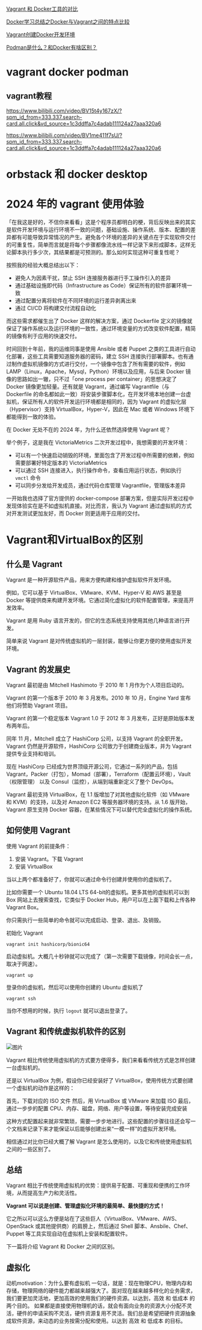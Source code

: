 [Vagrant 和 Docker工具的对比](https://juejin.cn/post/7115220395745099789)

[Docker学习总结之Docker与Vagrant之间的特点比较](https://cloud.tencent.com/developer/article/2038695)

[Vagrant创建Docker开发环境](https://www.escapelife.site/posts/e30a0018.html)

[Podman是什么？和Docker有啥区别？](https://www.51cto.com/article/699358.html)



# vagrant  docker podman  

## vagrant教程

https://www.bilibili.com/video/BV15t4y167zX/?spm_id_from=333.337.search-card.all.click&vd_source=1c3ddffa7c4adab111124a27aaa320a6

https://www.bilibili.com/video/BV1me411f7sU/?spm_id_from=333.337.search-card.all.click&vd_source=1c3ddffa7c4adab111124a27aaa320a6



# orbstack  和 docker desktop





# 2024 年的 vagrant 使用体验

「在我这是好的，不信你来看看」这是个程序员都明白的梗，背后反映出来的其实是软件开发环境与运行环境不一致的问题，基础设施、操作系统、版本、配置的差异都有可能导致异常情况的产生。避免各个环境的差异的关键点在于实现软件交付的可重复性，简单而言就是将每个步骤都像流水线一样记录下来形成脚本，这样无论脚本执行多少次，其结果都是可预测的。那么如何实现这种可重复性呢？

按照我的经验大概总结出以下：

- 避免人为因素干扰，禁止 SSH 连接服务器进行手工操作引入的差异
- 通过基础设施即代码（Infrastructure as Code）保证所有的软件部署环境一致
- 通过配置分离将软件在不同环境的运行差异剥离出来
- 通过 CI/CD 将构建交付流程自动化

而这些需求都催生出了 Docker 这样的解决方案，通过 Dockerfile 定义的镜像就保证了操作系统以及运行环境的一致性，通过环境变量的方式改变软件配置，精简的镜像有利于应用的快速交付。

时间回到十年前，我的运维同事是使用 Ansible 或者 Puppet 之类的工具进行自动化部署，这些工具需要知道服务器的密码，建立 SSH 连接执行部署脚本。也有通过制作虚拟机镜像的方式进行交付，一个镜像中包含了所有需要的软件，例如 LAMP（Linux，Apache，Mysql，Python）环境以及应用，与后来 Docker 镜像的思路如出一辙，只不过「one process per container」的思想决定了 Docker 镜像更加轻量。还有就是 Vagrant，通过编写 Vagrantfile（与 Dockerfile 的命名都如此一致）将安装步骤脚本化，在开发环境本地创建一台虚拟机，保证所有人的软件开发运行环境都是相同的，因为 Vagrant 的虚拟化层（Hypervisor）支持 VirtualBox，Hyper-V，因此在 Mac 或者 Windows 环境下都能得到一致的体验。

在 Docker 无处不在的 2024 年，为什么还依然选择使用 Vagrant 呢？

举个例子，这是我在 VictoriaMetrics 二次开发过程中，我想需要的开发环境：

- 可以有一个快速启动销毁的环境，里面包含了开发过程中所需要的依赖，例如需要部署好特定版本的 VictoriaMetrics
- 可以通过 SSH 连接进入，执行操作命令，查看应用运行状态，例如执行 `vmctl` 命令
- 可以同步分发给开发成员，通过代码仓库管理 Vagrantfile，管理版本差异

一开始我也选择了官方提供的 docker-compose 部署方案，但是实际开发过程中发现体验实在是不如虚拟机直接。对比而言，我认为 Vagrant 通过虚拟机的方式对开发测试更加友好，而 Docker 则更适用于应用的交付。



# Vagrant和VirtualBox的区别

## 什么是 Vagrant

Vagrant 是一种开源软件产品，用来方便构建和维护虚拟软件开发环境。

例如，它可以基于 VirtualBox、VMware、KVM、Hyper-V 和 AWS 甚至是 Docker 等提供商来构建开发环境。它通过简化虚拟化的软件配置管理，来提高开发效率。

Vagrant 是用 Ruby 语言开发的，但它的生态系统支持使用其他几种语言进行开发。

简单来说 Vagrant 是对传统虚拟机的一层封装，能够让你更方便的使用虚拟开发环境。

## Vagrant 的发展史

Vagrant 最初是由 Mitchell Hashimoto 于 2010 年 1 月作为个人项目启动的。

Vagrant 的第一个版本于 2010 年 3 月发布。2010 年 10 月，Engine Yard 宣布他们将赞助 Vagrant 项目。

Vagrant 的第一个稳定版本 Vagrant 1.0 于 2012 年 3 月发布，正好是原始版本发布两年后。

同年 11 月，Mitchell 成立了 HashiCorp 公司，以支持 Vagrant 的全职开发。Vagrant 仍然是开源软件，HashiCorp 公司致力于创建商业版本，并为 Vagrant 提供专业支持和培训。

现在 HashiCorp 已经成为世界顶级开源公司，它通过一系列的产品，包括 Vagrant，Packer（打包），Momad（部署），Terraform（配置云环境），Vault（权限管理） 以及 Consul（监控），从端到端重新定义了整个 DevOps。

Vagrant 最初支持 VirtualBox，在 1.1 版增加了对其他虚拟化软件（如 VMware 和 KVM）的支持，以及对 Amazon EC2 等服务器环境的支持。从 1.6 版开始，Vagrant 原生支持 Docker 容器，在某些情况下可以替代完全虚拟化的操作系统。

## 如何使用 Vagrant

使用 Vagrant 的前提条件：

1. 安装 Vagrant。下载 Vagrant
2. 安装 VirtualBox

当以上两个都准备好了，你就可以通过命令行创建并使用你的虚拟机了。

比如你需要一个 Ubuntu 18.04 LTS 64-bit的虚拟机。更多其他的虚拟机可以到 Box 网站上去搜索查找，它类似于 Docker Hub，用户可以在上面下载和上传各种 Vagrant Box。

你只需执行一些简单的命令就可以完成启动、登录、退出、及销毁。

初始化 Vagrant

```
vagrant init hashicorp/bionic64
```

启动虚拟机。大概几十秒钟就可以完成了（第一次需要下载镜像，时间会长一点，取决于网速）。

```
vagrant up
```

登录你的虚拟机，然后可以使用你创建的 Ubuntu 虚拟机了

```
vagrant ssh
```

当你不想用的时候，执行 `logout` 就可以退出登录了。

## Vagrant 和传统虚拟机软件的区别

![图片](img/虚拟技术/640)

Vagrant 相比传统使用虚拟机的方式要方便得多，我们来看看传统方式是怎样创建一台虚拟机的。

还是以 VirtualBox 为例，假设你已经安装好了 VirtualBox，使用传统方式要创建一个虚拟机的动作是这样的：

首先，下载对应的 ISO 文件 然后，用 VirtualBox 或 VMware 来加载 ISO 最后，通过一步步的配置 CPU、内存、磁盘，网络、用户等设置，等待安装完成安装

这种方式配置起来就非常繁琐，需要一步步地进行。这些配置的步骤往往还会写一个文档来记录下来才能保证以后能够创建出来“一模一样”的虚拟开发环境。

相信通过对比你已经大概了解 Vagrant 是怎么使用的，以及它和传统使用虚拟机之间的一些区别了。

## 总结

Vagrant 相比于传统使用虚拟机的优势：提供易于配置、可重现和便携的工作环境，从而提高生产力和灵活性。

**Vagrant 可以说是创建、管理虚拟化环境的最简单、最快捷的方式！**

它之所以可以这么方便是站在了这些巨人（VirtualBox、VMware、AWS、OpenStack 或其他提供商）的肩膀上，然后通过 Shell 脚本、Ansbile、Chef、Puppet 等工具实现自动在虚拟机上安装和配置软件。

下一篇将介绍 Vagrant 和 Docker 之间的区别。

## 虚拟化

动机motivation：为什么要有虚拟机
一句话，就是：现在物理CPU，物理内存和存储，物理网络的硬件能力都越来越强大了。面对现在越来越多样化的业务需求，我们要更加灵活地，更加高效的使用我们的硬件资源。以达到，高效 和 低成本 的两个目的。
如果都是直接使用物理机的话，就会有面向业务的资源大小分配不灵活，硬件的申请采购不灵活，硬件资源复用不灵活。我们总是希望把硬件资源抽象成软件资源，来动态的业务按需分配和使用。以达到 高效 和 低成本 的目标。